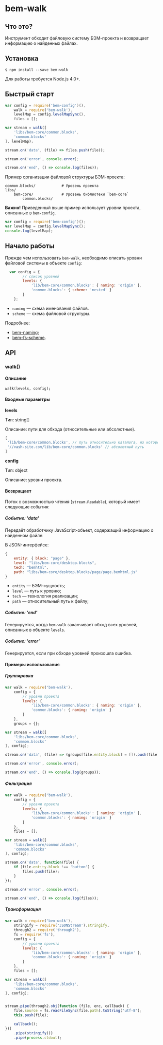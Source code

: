 # bem-walk

## Что это?

Инструмент обходит файловую систему БЭМ-проекта и возвращает информацию о найденных файлах.

## Установка

```
$ npm install --save bem-walk
```
Для работы требуется Node.js 4.0+.

## Быстрый старт

```js
var сonfig = require('bem-config')(),
    walk = require('bem-walk'),
    levelMap = сonfig.levelMapSync(),
    files = [];

var stream = walk([
    'libs/bem-core/common.blocks',
    'common.blocks'
], levelMap);

stream.on('data', (file) => files.push(file));

stream.on('error', console.error);

stream.on('end', () => console.log(files));

```

Пример организации файловой структуры БЭМ-проекта:

```files
common.blocks/            # Уровень проекта
libs/
    bem-core/             # Уровень библиотеки `bem-core`
        common.blocks/    
```

**Важно!**  Приведенный выше пример использует уровни проекта, описанные в `bem-config`.

```js
var config = require('bem-config')();
var levelMap = config.levelMapSync();
console.log(levelMap);
```

## Начало работы

Прежде чем использовать `bem-walk`, необходимо описать уровни файловой системы в объекте `config`:

```js
  var config = {
        // cписок уровней
        levels: {
            'lib/bem-core/common.blocks': { naming: 'origin' },
            'common.blocks': { scheme: 'nested' }
        }
    };
```
* `naming` — схема именования файлов.
* `scheme` — схема файловой структуры.

Подробнее:
* [bem-naming](https://ru.bem.info/toolbox/sdk/bem-naming/);
* [bem-fs-scheme](https://ru.bem.info/toolbox/sdk/bem-fs-scheme/).

## API

### walk()

#### Описание

`walk(levels, config);`

#### Входные параметры

**levels**

Тип: string[]

Описание: пути для обхода (относительные или абсолютные).

```js
[
 'lib/bem-core/common.blocks', // путь относительно каталога, из которого запущен `bem-walk`.
 '//vash-site.com/lib/bem-core/common.blocks' // абсолютный путь
]
```

**config**

Тип: object

Описание: уровни проекта.

#### Возвращает

Поток с возможностью чтения (`stream.Readable`), который имеет следующие события:

##### Событие: 'data'

Передаёт обработчику JavaScript-объект, содержащий информацию о найденном файле:

В JSON-интерфейсе:

```js
{
    entity: { block: "page" },
    level: "libs/bem-core/desktop.blocks",
    tech: "bemhtml",
    path: "libs/bem-core/desktop.blocks/page/page.bemhtml.js"
}
```

* `entity` — БЭМ-сущность;
* `level`  — путь к уровню;
* `tech`   — технология реализации;
* `path`   — относительный путь к файлу;

##### Событие: 'end'

Генерируется, когда `bem-walk` заканчивает обход всех уровней, описанных в объекте `levels`.

##### Событие: 'error'

Генерируется, если при обходе уровней произошла ошибка.

#### Примеры использования

##### Группировка

```js
var walk = require('bem-walk'),
    config = {
        // уровни проекта
        levels: {
            'lib/bem-core/common.blocks': { naming: 'origin' },
            'common.blocks': { naming: 'origin' }
        }
    },
    groups = {};

var stream = walk([
    'libs/bem-core/common.blocks',
    'common.blocks'
], config);

stream.on('data', (file) => (groups[file.entity.block] = []).push(file));

stream.on('error', console.error);

stream.on('end', () => console.log(groups));
```

##### Фильтрация

```js
var walk = require('bem-walk'),
    config = {
        // уровни проекта
        levels: {
            'lib/bem-core/common.blocks': { naming: 'origin' },
            'common.blocks': { naming: 'origin' }
        }
    },
    files = [];

var stream = walk([
    'libs/bem-core/common.blocks',
    'common.blocks'
], config);

stream.on('data', function(file) {
    if (file.entity.block !== 'button') {
        files.push(file);
    }  
});

stream.on('error', console.error);

stream.on('end', () => console.log(files));

```

##### Трансформация

```js
var walk = require('bem-walk'),
    stringify = require('JSONStream').stringify,
    through2 = require('through2'),
    fs = require('fs'),
    config = {
        // уровни проекта
        levels: {
            'lib/bem-core/common.blocks': { naming: 'origin' },
            'common.blocks': { naming: 'origin' }
        }
    },
    files = [];

var stream = walk([
    'libs/bem-core/common.blocks',
    'common.blocks'
], config);


stream.pipe(through2.obj(function (file, enc, callback) {
    file.source = fs.readFileSync(file.path).toString('utf-8');
    this.push(file);

    callback();
}))
    .pipe(stringify())
    .pipe(process.stdout);
```
